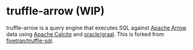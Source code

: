 # truffle-arrow (WIP)

truffle-arrow is a query engine that executes SQL against [Apache Arrow](https://arrow.apache.org/) data using [Apache Calcite](https://calcite.apache.org/) and [oracle/graal](https://github.com/oracle/graal/tree/master/truffle).
This is forked from [fivetran/truffle-sql](https://github.com/fivetran/truffle-sql).